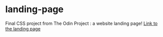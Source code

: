 # landing-page
Final CSS project from The Odin Project : a website landing page!
<a href="index.html">Link to the landing page</a>